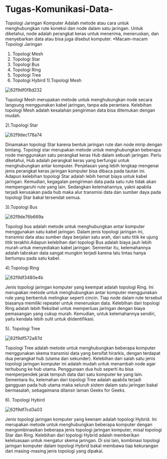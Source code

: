# Tugas-Komunikasi-Data-
Topologi Jaringan Komputer 
Adalah metode atau cara untuk menghubungkan rute koneksi dan node dalam satu jaringan. Untuk diketahui, node adalah perangkat keras untuk menerima, meneruskan, dan menyebarkan data atau bisa juga disebut komputer.
•Macam-macam Topologi Jaringan
1.	Topologi Mesh
2.	Topologi Star
3.	Topologi Bus
4.	Topologi Ring
5.	Topologi Tree
6.	Topologi Hybird
1).Topologi Mesh

![62f9df0f8d232](https://github.com/user-attachments/assets/1cf40a3f-2859-4663-9f99-773a3440663e)




Topologi Mesh merupakan metode untuk menghubungkan node secara langsung menggunakan kabel jaringan, tanpa ada perantara. Kelebihan topologi Mesh adalah kesalahan pengiriman data bisa ditemukan dengan mudah.








2).Topologi Star

![62f9dec178a74](https://github.com/user-attachments/assets/c85ef535-fea8-4916-8183-9d92ea2340e0)






Dinamakan topologi Star karena bentuk jaringan rute dan node mirip dengan bintang. Topologi star merupakan metode untuk menghubungkan beberapa node menggunakan satu perangkat keras Hub dalam sebuah jaringan. Perlu diketahui, Hub adalah perangkat keras yang berfungsi untuk menghubungkan antar komputer. Penjelasan yang lebih lengkap mengenai jenis perangkat keras jaringan komputer bisa dibaca pada tautan ini. Adapun kelebihan topologi Star adalah lebih hemat biaya untuk kabel jaringan. Kemudian, kegagalan pengiriman data pada satu rute tidak akan mempengaruhi rute yang lain. Sedangkan kelemahannya, yakni apabila terjadi kerusakan pada hub maka alur transmisi data dan sumber daya pada topologi Star bakal tersendat semua.

3).Topologi Bus

![62f9de76b669a](https://github.com/user-attachments/assets/9a98ff12-5fb4-444b-bc3d-e783d3c2cf64)



 


Topologi bus adalah metode untuk menghubungkan antar komputer menggunakan satu kabel jaringan. Dalam jenis topologi jaringan ini, transmisi data atau sumber daya berjalan satu arah, dari satu titik ke ujung titik terakhir.Adapun kelebihan dari topologi Bus adalah biaya jauh lebih murah untuk menyediakan kabel jaringan. Sementar itu, kelemahannya adalah tabrakan data sangat mungkin terjadi karena lalu lintas hanya bertumpu pada satu kabel.

4).Topologi  Ring 

![62f9df3480e4b](https://github.com/user-attachments/assets/adcaf8ea-eb26-4464-a6b4-94fdb1ce5c84)






Jenis topologi jaringan komputer yang keempat adalah topologi Ring. Ini merupakan metode untuk menghubungkan antar komputer menggunakan rute yang berbentuk melingkar seperti cincin. Tiap node dalam rute tersebut biasanya memiliki repeater untuk meneruskan data. Kelebihan dari topologi Ring adalah lebih fleksibel untuk memperluas jaringan dengan biaya pemasangan yang cukup murah. Kemudian, untuk kelemahannya sendiri, yaitu kendala lebih sulit untuk diidentifikasi.

5). Topologi Tree

![62f9df572a87d](https://github.com/user-attachments/assets/03d59908-8f75-4fb8-a0a4-51c541c4bbc8)







Topologi Tree adalah metode untuk menghubungkan beberapa komputer menggunakan skema transmisi data yang bersifat hirarkis, dengan terdapat dua perangkat hub (utama dan sekunder). Kelebihan dari salah satu jenis topologi jaringan komputer ini adalah mudah untuk menambah node agar terhubung ke hub utama. Penggunaan dua hub seperti itu bisa memperpendek jarak tempuh data dari satu komputer ke yang lain. Sementara itu, kelemahan dari topologi Tree adalah apabila terjadi gangguan pada hub utama maka seluruh sistem dalam satu jaringan bakal bermasalah, sebagaimana dilansir laman Geeks for Geeks.


6). Topologi Hybird

![62f9df7cd3a03](https://github.com/user-attachments/assets/7cd3111c-0602-4f6e-a680-8568ce761ef5)






Jenis topologi jaringan komputer yang keenam adalah topologi Hybrid. Ini merupakan metode untuk menghubungkan beberapa komputer dengan mengombinasikan beberapa jenis topologi jaringan komputer, misal topologi Star dan Ring. Kelebihan dari topologi Hybrid adalah memberikan keleluasaan untuk mengatur skema jaringan. Di sisi lain, kombinasi topologi jaringan komputer dalam topologi Hybrid bakal membawa tiap kekurangan dari masing-masing jenis topologi yang dipakai.

